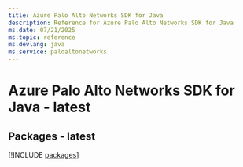 ```yaml
---
title: Azure Palo Alto Networks SDK for Java
description: Reference for Azure Palo Alto Networks SDK for Java
ms.date: 07/21/2025
ms.topic: reference
ms.devlang: java
ms.service: paloaltonetworks
---
```

# Azure Palo Alto Networks SDK for Java - latest
## Packages - latest
[!INCLUDE [packages](palo-alto-networks-index.md)]
